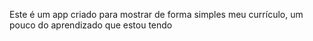 Este é um app criado para mostrar de forma simples meu currículo, um pouco do aprendizado que estou tendo

